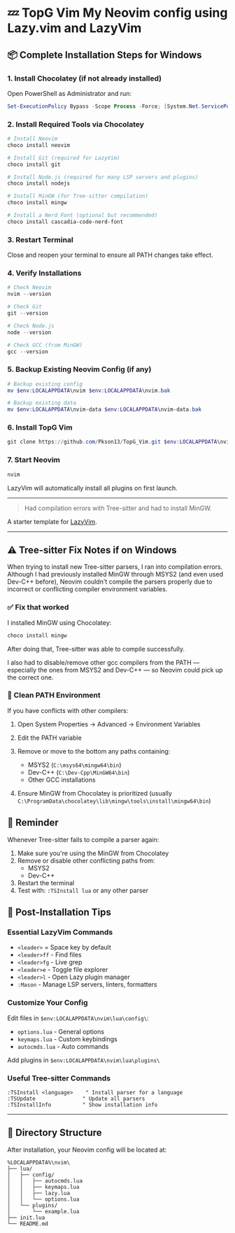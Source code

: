 # 💤 TopG Vim My Neovim config using Lazy.vim and LazyVim

## 📦 Complete Installation Steps for Windows

### 1. Install Chocolatey (if not already installed)

Open PowerShell as Administrator and run:

```powershell
Set-ExecutionPolicy Bypass -Scope Process -Force; [System.Net.ServicePointManager]::SecurityProtocol = [System.Net.ServicePointManager]::SecurityProtocol -bor 3072; iex ((New-Object System.Net.WebClient).DownloadString('https://community.chocolatey.org/install.ps1'))
```

### 2. Install Required Tools via Chocolatey

```powershell
# Install Neovim
choco install neovim

# Install Git (required for LazyVim)
choco install git

# Install Node.js (required for many LSP servers and plugins)
choco install nodejs

# Install MinGW (for Tree-sitter compilation)
choco install mingw

# Install a Nerd Font (optional but recommended)
choco install cascadia-code-nerd-font
```

### 3. Restart Terminal

Close and reopen your terminal to ensure all PATH changes take effect.

### 4. Verify Installations

```powershell
# Check Neovim
nvim --version

# Check Git
git --version

# Check Node.js
node --version

# Check GCC (from MinGW)
gcc --version
```

### 5. Backup Existing Neovim Config (if any)

```powershell
# Backup existing config
mv $env:LOCALAPPDATA\nvim $env:LOCALAPPDATA\nvim.bak

# Backup existing data
mv $env:LOCALAPPDATA\nvim-data $env:LOCALAPPDATA\nvim-data.bak
```

### 6. Install TopG Vim

```powershell
git clone https://github.com/Pkson13/TopG_Vim.git $env:LOCALAPPDATA\nvim
```

### 7. Start Neovim

```powershell
nvim
```

LazyVim will automatically install all plugins on first launch.

---

> Had compilation errors with Tree-sitter and had to install MinGW.

A starter template for [LazyVim](https://github.com/LazyVim/LazyVim).

---

## ⚠️ Tree-sitter Fix Notes if on Windows

When trying to install new Tree-sitter parsers, I ran into compilation errors. Although I had previously installed MinGW through MSYS2 (and even used Dev-C++ before), Neovim couldn't compile the parsers properly due to incorrect or conflicting compiler environment variables.

### ✅ Fix that worked

I installed MinGW using Chocolatey:

```powershell
choco install mingw
```

After doing that, Tree-sitter was able to compile successfully.

I also had to disable/remove other gcc compilers from the PATH — especially the ones from MSYS2 and Dev-C++ — so Neovim could pick up the correct one.

### 🔧 Clean PATH Environment

If you have conflicts with other compilers:

1. Open System Properties → Advanced → Environment Variables
2. Edit the PATH variable
3. Remove or move to the bottom any paths containing:

   - MSYS2 (`C:\msys64\mingw64\bin`)
   - Dev-C++ (`C:\Dev-Cpp\MinGW64\bin`)
   - Other GCC installations

4. Ensure MinGW from Chocolatey is prioritized (usually `C:\ProgramData\chocolatey\lib\mingw\tools\install\mingw64\bin`)

## 🧠 Reminder

Whenever Tree-sitter fails to compile a parser again:

1. Make sure you're using the MinGW from Chocolatey
2. Remove or disable other conflicting paths from:
   - MSYS2
   - Dev-C++
3. Restart the terminal
4. Test with: `:TSInstall lua` or any other parser

## 🚀 Post-Installation Tips

### Essential LazyVim Commands

- `<leader>` = Space key by default
- `<leader>ff` - Find files
- `<leader>fg` - Live grep
- `<leader>e` - Toggle file explorer
- `<leader>l` - Open Lazy plugin manager
- `:Mason` - Manage LSP servers, linters, formatters

### Customize Your Config

Edit files in `$env:LOCALAPPDATA\nvim\lua\config\`:

- `options.lua` - General options
- `keymaps.lua` - Custom keybindings
- `autocmds.lua` - Auto commands

Add plugins in `$env:LOCALAPPDATA\nvim\lua\plugins\`

### Useful Tree-sitter Commands

```vim
:TSInstall <language>    " Install parser for a language
:TSUpdate               " Update all parsers
:TSInstallInfo          " Show installation info
```

---

## 📂 Directory Structure

After installation, your Neovim config will be located at:

```
%LOCALAPPDATA%\nvim\
├── lua/
│   ├── config/
│   │   ├── autocmds.lua
│   │   ├── keymaps.lua
│   │   ├── lazy.lua
│   │   └── options.lua
│   └── plugins/
│       └── example.lua
├── init.lua
└── README.md
```
